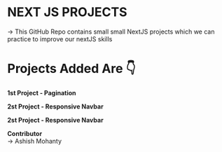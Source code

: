 # NEXT JS PROJECTS

-> This GitHub Repo contains small small NextJS projects which we can practice to improve our nextJS skills

# Projects Added Are 👇

<b>1st Project - Pagination</b>

<b>2st Project - Responsive Navbar</b>

<b>2st Project - Responsive Navbar</b>

<b>Contributor</b> <br>
-> Ashish Mohanty

